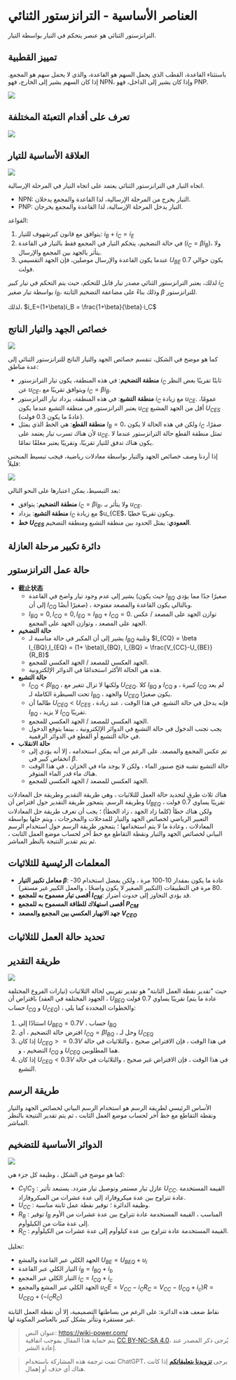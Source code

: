 # العناصر الأساسية - الترانزستور الثنائي

الترانزستور الثنائي هو عنصر يتحكم في التيار بواسطة التيار.

## تمييز القطبية

باستثناء القاعدة، القطب الذي يحمل السهم هو القاعدة، والذي لا يحمل سهم هو المجمع. إذا كان السهم يشير إلى الخارج، فهو NPN، وإذا كان يشير إلى الداخل، فهو PNP.

![](https://media.wiki-power.com/img/20210519231240.png)

## تعرف على أقدام التعبئة المختلفة

![](https://media.wiki-power.com/img/20210519231429.png)

## العلاقة الأساسية للتيار

![](https://media.wiki-power.com/img/20210519231648.png)

اتجاه التيار في الترانزستور الثنائي يعتمد على اتجاه التيار في المرحلة الإرسالية.

- NPN: التيار يخرج من المرحلة الإرسالية، لذا القاعدة والمجمع يدخلان.
- PNP: التيار يدخل المرحلة الإرسالية، لذا القاعدة والمجمع يخرجان.

القواعد:

1. يتوافق مع قانون كيرشهوف للتيار: $i_B + i_C = i_E$
2. في حالة التضخيم، يتحكم التيار في المجمع فقط بالتيار في القاعدة ($i_C = \beta i_B$)، ولا يتأثر بالجهد بين المجمع والإرسال.
3. عندما يكون القاعدة والإرسال موصلين، فإن الجهد التقسيمي $U_{BE}$ يكون حوالي 0.7 فولت.

لذلك، يعتبر الترانزستور الثنائي مصدر تيار قابل للتحكم، حيث يتم التحكم في تيار كبير $i_C$ بواسطة تيار صغير $i_B$، وذلك بناءً على مضاعفة التضخيم الثابتة $\beta$ للترانزستور.

لذلك، $i_E=(1+\beta)i_B = \frac{1+\beta}{\beta}·i_C$

## خصائص الجهد والتيار الناتج

![](https://media.wiki-power.com/img/20210601095910.png)

كما هو موضح في الشكل، تنقسم خصائص الجهد والتيار الناتج للترانزستور الثنائي إلى عدة مناطق:

- **منطقة التضخيم**: في هذه المنطقة، يكون تيار الترانزستور $i_C$ ثابتًا تقريبًا بغض النظر عن $u_{CE}$، ويتوافق تقريبًا مع $i_C = \beta i_B$.
- **منطقة التشبع**: في هذه المنطقة، يزداد تيار الترانزستور $i_C$ مع زيادة $u_{CE}$. عمومًا، يعتبر الترانزستور في منطقة التشبع عندما يكون $u_{CE}$ أقل من الجهد المشبع $U_{CES}$ (عادةً ما يكون 0.3 فولت).
- **منطقة القطع**: هي الخط الذي يمثل $I_B = 0$، ولكن في هذه الحالة لا يكون $i_C$ صفرًا، لأن هناك تسرب تيار يعتمد على $u_{CE}$. تمثل منطقة القطع حالة الترانزستور عندما لا يكون هناك تدفق للتيار تقريبًا، وتقريبًا يعتبر مغلقًا تمامًا.

إذا أردنا وصف خصائص الجهد والتيار بواسطة معادلات رياضية، فيجب تبسيط المنحنى قليلاً:

![](https://media.wiki-power.com/img/20210601100847.png)

بعد التبسيط، يمكن اعتبارها على النحو التالي:

- **منطقة التضخيم**: يتوافق $i_C = \beta i_B$، ولا يتأثر بـ $u_{CE}$.
- **منطقة التشبع**: يزداد $i_C$ مع زيادة $u_{CE$، ويكون تقريبًا خطيًا.
- **خط $U_{CES}$ العمودي**: يمثل الحدود بين منطقة التشبع ومنطقة التضخيم.

## دائرة تكبير مرحلة العازلة

## حالة عمل الترانزستور

- **截止状态**
  - يشير إلى عدم وجود تيار واضح في القاعدة (حيث يكون $I_{BQ}$ صغيرًا جدًا مما يؤدي إلى أن $I_{CQ}$ صغيرًا أيضًا) ، وبالتالي يكون القاعدة والمصعد مفتوحة.
  - $I_{BQ} = 0, I_{CQ} = 0, I_{EQ} = I_{BQ}+I_{CQ}=0$. توازن الجهد على المصعد / عكس الجهد على المصعد ، وتوازن الجهد على المجمع.
- **حالة التضخيم**
  - يشير إلى أن المكبر في حالة مناسبة لـ $I_{BQ}$ وتلبية $I_{CQ} = \beta I_{BQ},I_{EQ} = (1+ \beta)I_{BQ}, I_{BQ} = \frac{V_{CC}-U_{BE}}{R_B}$
  - الجهد العكسي للمصعد / الجهد العكسي للمجمع.
  - هذه هي الحالة الأكثر استخدامًا في الدوائر الإلكترونية.
- **حالة التشبع**
  - $I_{CQ} < \beta I_{BQ}$ ، ولكنها لا تزال تتغير مع $U_{CEQ}$. كلا $I_{BQ}$ و $I_{CQ}$ كبيرة ، و $I_{CQ}$ لم يعد تحت السيطرة الكاملة لـ $I_{BQ}$ ، والجهد $U_{CEQ}$ يكون صغيرًا.
  - طالما أن $U_{CEQ} < U_{CES}$ ، فإنه يدخل في حالة التشبع. في هذا الوقت ، عند زيادة $I_{BQ}$ ، لا يزيد $I_{CQ}$ تقريبًا.
  - الجهد العكسي للمصعد / الجهد العكسي للمجمع.
  - يجب تجنب الدخول في حالة التشبع في الدوائر الإلكترونية ، بينما يتوقع الدخول في حالة التشبع أو القطع في الدوائر الرقمية.
- **حالة الانقلاب**
  - تم عكس المجمع والمصعد. على الرغم من أنه يمكن استخدامه ، إلا أنه يؤدي إلى انخفاض كبير في $\beta$.
  - حالة التشبع تشبه فتح صنبور الماء ، ولكن لا يوجد ماء في الخزان ، في هذا الوقت هناك ماء قدر الماء المتوفر.
  - الجهد العكسي للمصعد / الجهد العكسي للمجمع.

هناك ثلاث طرق لتحديد حالة العمل للثلاثيات ، وهي طريقة التقدير وطريقة حل المعادلات وطريقة الرسم. يتمحور طريقة التقدير حول افتراض أن $U_{BEQ}$ تقريبًا يساوي 0.7 فولت ، ولكن هناك خطأ (كلما زاد الجهد ، زاد الخطأ) ؛ يجب أن تعرف طريقة حل المعادلات التعبير الرياضي لخصائص الجهد والتيار للمدخلات والمخرجات ، ويتم حلها بواسطة المعادلات ، وعادة ما لا يتم استخدامها ؛ يتمحور طريقة الرسم حول استخدام الرسم البياني لخصائص الجهد والتيار ونقطة التقاطع مع خط آخر لحساب موضع العمل الثابت ، ثم يتم تقدير النتيجة بالنظر المباشر.

## المعلمات الرئيسية للثلاثيات

- **معامل تكبير التيار $\beta$**: عادة ما يكون بمقدار 10-100 مرة ، ولكن يفضل استخدام 30-80 مرة في التطبيقات (التكبير الصغير لا يكون واضحًا ، والعمل الكبير غير مستقر).
- **أقصى تيار مسموح به للمجمع $I_{CM}$**: قد يؤدي التجاوز إلى حدوث أضرار.
- **أقصى استهلاك للطاقة المسموح به للمجمع $P_{CM}$**
- **جهد الانهيار العكسي بين المجمع والمصعد $V_{CEO}$**

## تحديد حالة العمل للثلاثيات

## طريقة التقدير

![](https://media.wiki-power.com/img/20210601113429.png)

حيث "تقدير نقطة العمل الثابتة" هو تقدير تقريبي لحالة الثلاثيات (تيارات الفروع المختلفة ، الجهود المختلفة في العقد) بافتراض أن $U_{BEQ}$ تقريبًا يساوي 0.7 فولت (عادة ما يتم حساب $I_{CQ}$ و $U_{CEQ}$) ، والخطوات المحددة كما يلي:

1. استنادًا إلى $U_{BEQ} = 0.7 V$ ، حساب $I_{BQ}$
2. افترض حالة التضخيم ، أي $I_{CQ} = \beta I_{BQ}$ ، وحل لـ $U_{CEQ}$
3. إذا كان $U_{CEQ} >= 0.3 V$ في هذا الوقت ، فإن الافتراض صحيح ، والثلاثيات في حالة التضخيم ، و $I_{CQ}$ و $U_{CEQ}$ هما المطلوبين.
4. إذا كان $U_{CEQ} < 0.3 V$ في هذا الوقت ، فإن الافتراض غير صحيح ، والثلاثيات في حالة التشبع.

## طريقة الرسم

الأساس الرئيسي لطريقة الرسم هو استخدام الرسم البياني لخصائص الجهد والتيار ونقطة التقاطع مع خط آخر لحساب موضع العمل الثابت ، ثم يتم تقدير النتيجة بالنظر المباشر.

## الدوائر الأساسية للتضخيم

![](https://media.wiki-power.com/img/20210605162906.png)

كما هو موضح في الشكل ، وظيفة كل جزء هي:

- $C_1$/$C_2$ : عازل تيار مستمر وتوصيل تيار متردد. يستبعد تأثير $U_{CC}$. القيمة المستخدمة عادة تتراوح بين عدة ميكروفاراد إلى عدة عشرات من الميكروفاراد.
- $U_{CC}$ : وظيفة الدائرة ؛ توفير نقطة عمل ثابتة مناسبة.
- $R_B$ : توفير $I_B$ المناسب ، القيمة المستخدمة عادة تتراوح بين عدة عشرات من الأوم إلى عدة مئات من الكيلوأوم.
- $R_C$ : القيمة المستخدمة عادة تتراوح بين عدة كيلوأوم إلى عدة عشرات من الكيلوأوم.

تحليل:

- الجهد الكلي عبر القاعدة والمشع $U_{BE} = U_{BEQ}+u_i$
- التيار الكلي عبر القاعدة $i_B=I_{BQ}+i_b$
- التيار الكلي عبر المجمع $i_C=I_{CQ}+i_c$
- الجهد الكلي عبر المشع والمجمع $u_CE=V_{CC}-{i_C}{R_C}=V_{CC}-(I_{CQ}+i_c)R=U_{CEQ}+({-i_C}{R_C})$

نقاط ضعف هذه الدائرة: على الرغم من بساطتها التصميمية، إلا أن نقطة العمل الثابتة غير مستقرة وتتأثر بشكل كبير بالعناصر المكونة لها.

> عنوان النص: <https://wiki-power.com/>  
> يتم حماية هذا المقال بموجب اتفاقية [CC BY-NC-SA 4.0](https://creativecommons.org/licenses/by/4.0/deed.zh)، يُرجى ذكر المصدر عند إعادة النشر.

> تمت ترجمة هذه المشاركة باستخدام ChatGPT، يرجى [**تزويدنا بتعليقاتكم**](https://github.com/linyuxuanlin/Wiki_MkDocs/issues/new) إذا كانت هناك أي حذف أو إهمال.

